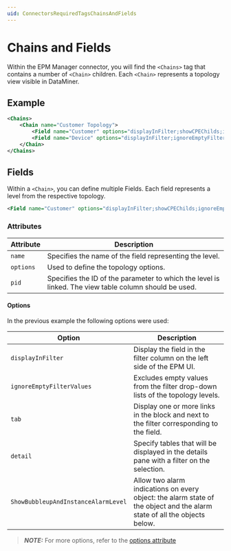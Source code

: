 ```yaml
---
uid: ConnectorsRequiredTagsChainsAndFields
---
```


# Chains and Fields

Within the EPM Manager connector, you will find the `<Chains>` tag that contains a number of `<Chain>` children. Each `<Chain>` represents a topology view visible in DataMiner.

## Example

```xml
<Chains>
    <Chain name="Customer Topology">
        <Field name="Customer" options="displayInFilter;showCPEChilds;ignoreEmptyFilterValues;tabs:3500-KPI;details:3500;ShowBubbleupAndInstanceAlarmLevel" pid="3502"/>
        <Field name="Device" options="displayInFilter;ignoreEmptyFilterValues;tabs:2500-KPI;details:2500;ShowBubbleupAndInstanceAlarmLevel" pid="2501"/>
    </Chain>
</Chains>
```

## Fields

Within a `<Chain>`, you can define multiple Fields. Each field represents a level from the respective topology.

```xml
<Field name="Customer" options="displayInFilter;showCPEChilds;ignoreEmptyFilterValues;tabs:3500-KPI;details:3500;ShowBubbleupAndInstanceAlarmLevel" pid="3502"/>
```

### Attributes

| Attribute | Description                                                                                                                                     |
|-----------|-------------------------------------------------------------------------------------------------------------------------------------------------|
| `name`    | Specifies the name of the field representing the level.                                                                                        |
| `options` | Used to define the topology options.                                                                                                           |
| `pid`     | Specifies the ID of the parameter to which the level is linked. The view table column should be used.                                                                                 |

#### Options

In the previous example the following options were used:

| Option                               | Description                                                                                                                                                                 |
|--------------------------------------|-----------------------------------------------------------------------------------------------------------------------------------------------------------------------------|
| `displayInFilter`                   | Display the field in the filter column on the left side of the EPM UI.                                                                                                      |
| `ignoreEmptyFilterValues`           | Excludes empty values from the filter drop-down lists of the topology levels.                                                                                                 |
| `tab`                                | Display one or more links in the block and next to the filter corresponding to the field.                                                                                    |
| `detail`                             | Specify tables that will be displayed in the details pane with a filter on the selection.                                                                                    |
| `ShowBubbleupAndInstanceAlarmLevel` | Allow two alarm indications on every object: the alarm state of the object and the alarm state of all the objects below.                                                     |

> **_NOTE:_** For more options, refer to the [options attribute](https://docs.dataminer.services/develop/schemadoc/Protocol/Protocol.Chains.Chain.Field-options.html)